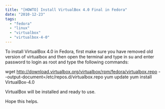 ```yaml
---
title: "[HOWTO] Install VirtualBox 4.0 Final in Fedora"
date: "2010-12-23"
tags: 
  - "fedora"
  - "linux"
  - "virtualbox"
  - "virtualbox-4-0"
---
```


To install VirtualBox 4.0 in Fedora, first make sure you have removed old version of virtualbox and then open the terminal and type in su and enter password to login as root and type the following commands:

wget http://download.virtualbox.org/virtualbox/rpm/fedora/virtualbox.repo --output-document=/etc/repos.d/virtualbox.repo
yum update
yum install VirtualBox-4.0

VirtualBox will be installed and ready to use.

Hope this helps.
